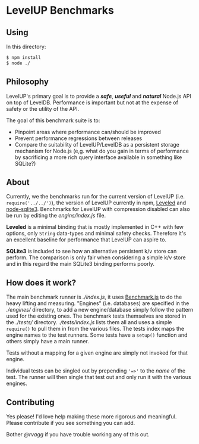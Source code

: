 # LevelUP Benchmarks

## Using

In this directory:

```sh
$ npm install
$ node ./
```

## Philosophy

LevelUP's primary goal is to provide a ***safe***, ***useful*** and ***natural*** Node.js API on top of LevelDB. Performance is important but not at the expense of safety or the utility of the API.

The goal of this benchmark suite is to:

  * Pinpoint areas where performance can/should be improved
  * Prevent performance regressions between releases
  * Compare the suitability of LevelUP/LevelDB as a persistent storage mechanism for Node.js (e,g. what do you gain in terms of performance by sacrificing a more rich query interface available in something like SQLite?)

## About

Currently, we the benchmarks run for the current version of LevelUP (i.e. `require('../../')`), the version of LevelUP currently in npm, [Leveled](https://github.com/juliangruber/node-leveled) and [node-sqlite3](https://github.com/developmentseed/node-sqlite3/). Benchmarks for LevelUP with compression disabled can also be run by editing the *engins/index.js* file.

**Leveled** is a minimal binding that is mostly implemented in C++ with few options, only `String` data-types and minimal safety checks. Therefore it's an excellent baseline for performance that LevelUP can aspire to.

**SQLite3** is included to see how an alternative persistent k/v store can perform. The comparison is only fair when considering a simple k/v store and in this regard the main SQLite3 binding performs poorly.

## How does it work?

The main benchmark runner is *./index.js*, it uses [Benchmark.js](http://benchmarkjs.com/) to do the heavy lifting and measuring. "Engines" (i.e. databases) are specified in the *./engines/* directory, to add a new engine/database simply follow the pattern used for the existing ones. The benchmark tests themselves are stored in the *./tests/* directory. *./tests/index.js* lists them all and uses a simple `require()` to pull them in from the various files. The tests index maps the engine names to the test runners. Some tests have a `setup()` function and others simply have a main runner.

Tests without a mapping for a given engine are simply not invoked for that engine.

Individual tests can be singled out by prepending `'=>'` to the *name* of the test. The runner will then single that test out and only run it with the various engines.

## Contributing

Yes please! I'd love help making these more rigorous and meaningful. Please contribute if you see something you can add.

Bother *@rvagg* if you have trouble working any of this out.